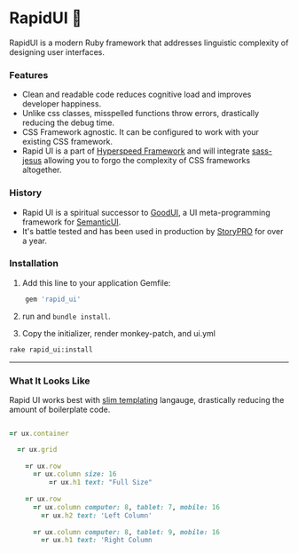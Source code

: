 # RapidUI 🥷
RapidUI is a modern Ruby framework that addresses linguistic complexity of designing user interfaces.


### Features
- Clean and readable code reduces cognitive load and improves developer happiness.
- Unlike css classes, misspelled functions throw errors, drastically reducing the debug time.
- CSS Framework agnostic. It can be configured to work with your existing CSS framework.
- Rapid UI is a part of [Hyperspeed Framework](https://github.com/realstorypro/hyperspeed) and will integrate [sass-jesus](https://github.com/realstorypro/sass-jesu) allowing you to forgo the complexity of CSS frameworks altogether.

### History
- Rapid UI is a spiritual successor to [GoodUI](https://github.com/realstorypro/good-ui), a UI meta-programming framework for [SemanticUI](https://semantic-ui.com/).
- It's battle tested and has been used in production by [StoryPRO](https://www.storypro.io) for over a year.
 
### Installation
1. Add this line to your application Gemfile:

```ruby
    gem 'rapid_ui'
```

2. run and `bundle install`.


3. Copy the initializer, render monkey-patch, and ui.yml

```bash
rake rapid_ui:install
```

----

### What It Looks Like
Rapid UI works best with [slim templating](https://github.com/slim-template/slim-rails) langauge, drastically reducing
the amount of boilerplate code.

```ruby

=r ux.container

  =r ux.grid
  
    =r ux.row
      =r ux.column size: 16
          =r ux.h1 text: "Full Size"
          
    =r ux.row
      =r ux.column computer: 8, tablet: 7, mobile: 16
        =r ux.h2 text: 'Left Column'
        
      =r ux.column computer: 8, tablet: 9, mobile: 16
        =r ux.h1 text: 'Right Column
```

